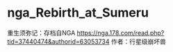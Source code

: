 # nga_Rebirth_at_Sumeru
重生须弥记：存档自NGA
https://nga.178.com/read.php?tid=37440474&authorid=63053734
作者：行星级崩坏兽
